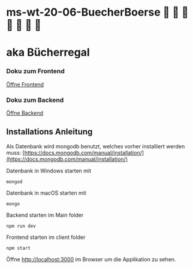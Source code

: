 # ms-wt-20-06-BuecherBoerse :closed_book: :green_book: :blue_book: 📙 :orange_book: :notebook_with_decorative_cover: :ledger:

# aka Bücherregal

### Doku zum Frontend

[Öffne Frontend](client/)

### Doku zum Backend

[Öffne Backend](server/)

## Installations Anleitung

Als Datenbank wird mongodb benutzt, welches vorher installiert werden muss:
[https://docs.mongodb.com/manual/installation/](https://docs.mongodb.com/manual/installation/)

Datenbank in Windows starten mit

```
mongod
```

Datenbank in macOS starten mit

```
mongo
```

Backend starten im Main folder

```
npm run dev
```

Frontend starten im client folder

```
npm start
```

Öffne [http://localhost:3000](http://localhost:3000) im Browser um die Applikation zu sehen.
